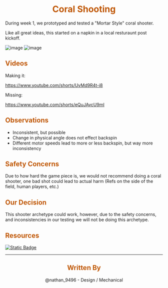 <div>
<div align="center">
<h1><span style="color:#bf5700">Coral Shooting</span></h1>
</div>

During week 1, we prototyped and tested a "Mortar Style" coral shooter. 

Like all great ideas, this started on a napkin in a local resturaunt post kickoff.

![image](https://i.postimg.cc/ZRJMRb3f/nightmare-napkin.jpg)
![image](https://i.postimg.cc/mrw9fZrT/coral-Shooter.png)

<div>
<div align="left">
<h2><span style="color:#bf5700">Videos</span></h2>
</div>

Making it:

https://www.youtube.com/shorts/UvMd9R4t-i8

Missing:

https://www.youtube.com/shorts/eQuJAvcU9mI

<div>
<div align="left">
<h2><span style="color:#bf5700">Observations</span></h2>
</div>

- Inconsistent, but possible
- Change in physical angle does not effect backspin 
- Different motor speeds lead to more or less backspin, but way more inconsistency 



<div>
<div align="left">
<h2><span style="color:#bf5700">Safety Concerns</span></h2>
</div>

Due to how hard the game piece is, we would not recommend doing a coral shooter, one bad shot could lead to actual harm (Refs on the side of the field, human players, etc.)


<div>
<div align="left">
<h2><span style="color:#bf5700">Our Decision</span></h2>
</div>

This shooter archetype could work, however, due to the safety concerns, and inconsistencies in our testing we will not be doing this archetype.

<div>
<div align="left">
<h2><span style="color:#bf5700">Resources</span></h2>
</div>

[![Static Badge](https://img.shields.io/badge/Coral_Shooter-LLK?style=for-the-badge&label=CAD&labelColor=Bf5700&color=000000)](https://cad.onshape.com/documents/95dce0786bde6ba1f49919af/w/1c4eb663d0dd6a8906a3a8a7/e/08de68ff00abbb5abeefdfb5?renderMode=0&uiState=678305d11cf16d01432e73b3)

<hr>

<div>
<div align="center">
<h2><span style="color:#bf5700">Written By</span></h2>
</div>

<div>
<div align="center">
<body><span>@nathan_9496 - Design / Mechanical</span></body>
</div>
